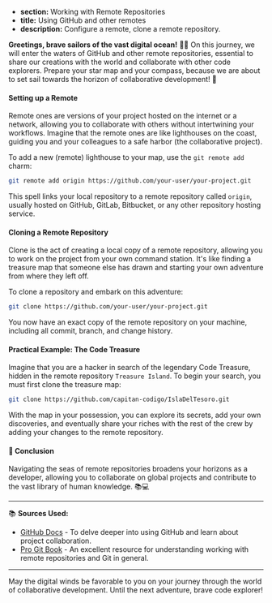 * **section:** Working with Remote Repositories
* **title:** Using GitHub and other remotes
* **description:** Configure a remote, clone a remote repository.

**Greetings, brave sailors of the vast digital ocean!** 🌊🚢 On this journey, we will enter the waters of GitHub and other remote repositories, essential to share our creations with the world and collaborate with other code explorers. Prepare your star map and your compass, because we are about to set sail towards the horizon of collaborative development! 🌟

#### Setting up a Remote

Remote ones are versions of your project hosted on the internet or a network, allowing you to collaborate with others without intertwining your workflows. Imagine that the remote ones are like lighthouses on the coast, guiding you and your colleagues to a safe harbor (the collaborative project).

To add a new (remote) lighthouse to your map, use the `git remote add` charm:

```bash
git remote add origin https://github.com/your-user/your-project.git
```

This spell links your local repository to a remote repository called `origin`, usually hosted on GitHub, GitLab, Bitbucket, or any other repository hosting service.

#### Cloning a Remote Repository

Clone is the act of creating a local copy of a remote repository, allowing you to work on the project from your own command station. It's like finding a treasure map that someone else has drawn and starting your own adventure from where they left off.

To clone a repository and embark on this adventure:

```bash
git clone https://github.com/your-user/your-project.git
```

You now have an exact copy of the remote repository on your machine, including all commit, branch, and change history.

#### Practical Example: The Code Treasure

Imagine that you are a hacker in search of the legendary Code Treasure, hidden in the remote repository `Treasure Island`. To begin your search, you must first clone the treasure map:

```bash
git clone https://github.com/capitan-codigo/IslaDelTesoro.git
```

With the map in your possession, you can explore its secrets, add your own discoveries, and eventually share your riches with the rest of the crew by adding your changes to the remote repository.

#### 🤔 Conclusion

Navigating the seas of remote repositories broadens your horizons as a developer, allowing you to collaborate on global projects and contribute to the vast library of human knowledge. 📚💻

---

📚 **Sources Used:**

- [GitHub Docs](https://docs.github.com/en) - To delve deeper into using GitHub and learn about project collaboration.
- [Pro Git Book](https://git-scm.com/book/en/v2) - An excellent resource for understanding working with remote repositories and Git in general.

---

May the digital winds be favorable to you on your journey through the world of collaborative development. Until the next adventure, brave code explorer!